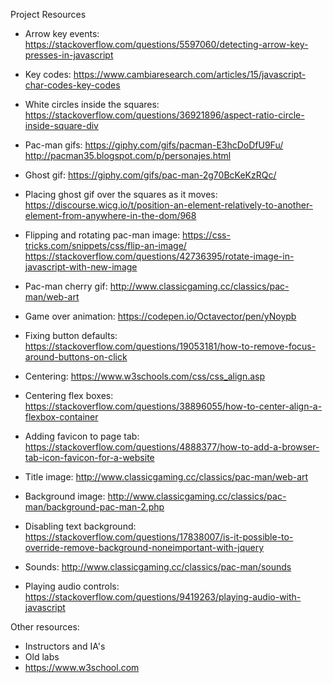 Project Resources

- Arrow key events: https://stackoverflow.com/questions/5597060/detecting-arrow-key-presses-in-javascript

- Key codes: https://www.cambiaresearch.com/articles/15/javascript-char-codes-key-codes

- White circles inside the squares: https://stackoverflow.com/questions/36921896/aspect-ratio-circle-inside-square-div

- Pac-man gifs: https://giphy.com/gifs/pacman-E3hcDoDfU9Fu/
http://pacman35.blogspot.com/p/personajes.html

- Ghost gif: https://giphy.com/gifs/pac-man-2g70BcKeKzRQc/

- Placing ghost gif over the squares as it moves: https://discourse.wicg.io/t/position-an-element-relatively-to-another-element-from-anywhere-in-the-dom/968

- Flipping and rotating pac-man image:
https://css-tricks.com/snippets/css/flip-an-image/
https://stackoverflow.com/questions/42736395/rotate-image-in-javascript-with-new-image

- Pac-man cherry gif: http://www.classicgaming.cc/classics/pac-man/web-art

- Game over animation: https://codepen.io/Octavector/pen/yNoypb

- Fixing button defaults: https://stackoverflow.com/questions/19053181/how-to-remove-focus-around-buttons-on-click

- Centering: https://www.w3schools.com/css/css_align.asp

- Centering flex boxes: https://stackoverflow.com/questions/38896055/how-to-center-align-a-flexbox-container

- Adding favicon to page tab: https://stackoverflow.com/questions/4888377/how-to-add-a-browser-tab-icon-favicon-for-a-website

- Title image: http://www.classicgaming.cc/classics/pac-man/web-art

- Background image: http://www.classicgaming.cc/classics/pac-man/background-pac-man-2.php

- Disabling text background: https://stackoverflow.com/questions/17838007/is-it-possible-to-override-remove-background-noneimportant-with-jquery

- Sounds: http://www.classicgaming.cc/classics/pac-man/sounds

- Playing audio controls: https://stackoverflow.com/questions/9419263/playing-audio-with-javascript

Other resources:
- Instructors and IA's
- Old labs
- https://www.w3school.com
